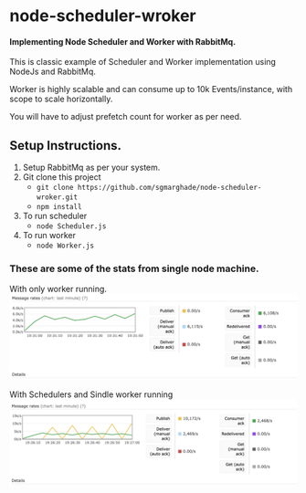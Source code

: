 # node-scheduler-wroker
#### Implementing Node Scheduler and Worker with RabbitMq.

This is classic example of Scheduler and Worker implementation using NodeJs and RabbitMq.

Worker is highly scalable and can consume up to 10k Events/instance, with scope to scale horizontally.  

You will have to adjust prefetch count for worker as per need. 

## Setup Instructions.

1. Setup RabbitMq as per your system. 
2. Git clone this project 
    * `git clone https://github.com/sgmarghade/node-scheduler-wroker.git`
    * `npm install`
3. To run scheduler 
    * `node Scheduler.js`
4. To run worker
    * `node Worker.js`
    
### These are some of the stats from single node machine. 

With only worker running.
![Only Worker Running](/images/only-worker-running.png)

With Schedulers and Sindle worker running 
![Worker And Scheduler Running](/images/worker-scheduler.png)

 
